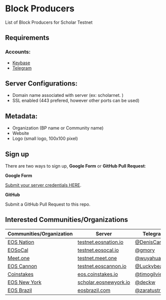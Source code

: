 # Block Producers

List of Block Producers for Scholar Testnet

## Requirements

### Accounts:

- [Keybase](https://keybase.io)
- [Telegram](https://telegram.org)

## Server Configurations:

- Domain name associated with server (ex: scholarnet.<domain> )
- SSL enabled (443 prefered, however other ports can be used)

## Metadata:

- Organization (BP name or Community name)
- Website
- Logo (small logo, 100x100 pixel)

## Sign up

There are two ways to sign up, **Google Form** or **GitHub Pull Request**:

**Google Form**

[Submit your server credentials HERE](https://docs.google.com/forms/d/e/1FAIpQLSdf4IzilRu1S7KTeQ8E2sycxcS1sOb9egkoKl7bkXqq-UU5rw/viewform).

**GitHub**

Submit a GitHub Pull Request to this repo.

## Interested Communities/Organizations

| Communities/Organization             | Server                                                    | Telegram       |
|--------------------------------------|-----------------------------------------------------------|----------------|
| [EOS Nation](https://eosnation.io)   | [testnet.eosnation.io](https://testnet.eosnation.io)      | [@DenisCarriere](https://t.me/DenisCarriere)
| [EOSoCal](https://eosocal.io)        | [testnet.eosocal.io](https://testnet.eosocal.io)          | [@gmory](https://t.me/gmory)
| [Meet.one](https://meet.one/en)      | [testnet.meet.one](https://testnet.meet.one)              | [@wuyahuang](https://t.me/wuyahuang)
| [EOS Cannon](https://eoscannon.io)   | [testnet.eoscannon.io](https://testnet.eoscannon.io)      | [@Luckybean](https://t.me/Luckybean)
| [Coinstakes](https://coinstakes.io)  | [eos.coinstakes.io](https://eos.coinstakes.io)            | [@timogilvie](https://t.me/timogilvie)
| [EOS New York](http://eosnewyork.io) | [scholar.eosnewyork.io](https://scholar.eosnewyork.io)    | [@deckw](https://t.me/deckw)
| [EOS Brazil](eosbrazil.com)          | [eosbrazil.com](https://eosbrazil.com)                    | [@zaratustra418](https://t.me/zaratustra418)
